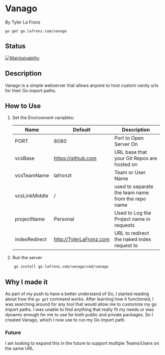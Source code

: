 # Vanago

By Tyler La Fronz

`go get go.lafronz.com/vanago`

## Status

[![Maintainability](https://api.codeclimate.com/v1/badges/7f51e3b61aea41d300eb/maintainability)](https://codeclimate.com/github/lafronzt/vanago/maintainability)

## Description

Vanago is a simple webserver that allows anyone to host custom vanity urls for their Go import paths.

## How to Use

1. Set the Environment variables:

    | Name | Default | Description |
    |------|---------|-------------|
    | PORT | 8080    | Port to Open Server On |
    | vcsBase | https://github.com | URL base that your Git Repos are hosted on |
    | vcsTeamName | lafronzt | Team or User Name |
    | vcsLinkMiddle | / | used to separate the team name from the repo name |
    | projectName | Personal | Used to Log the Project name in requests |
    | indexRedirect | http://TylerLaFronz.com | URL to redirect the naked index request to |

2. Run the server

```bash
    go install go.lafronz.com/vanago/cmd/vanago
```

## Why I made it

As part of my push to have a better understand of Go, I started reading about how the `go get` command works.
After learning how it functioned, I was searching around for any tool that would allow me to customize my go import paths.
I was unable to find anything that really fit my needs or was dynamic enough for me to use for both public and private packages.
So I created Vanago, which I now use to run my Go import path.

### Future

I am looking to expand this in the future to support multiple Teams/Users on the same URL.
